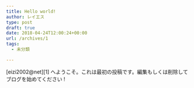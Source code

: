 ```yaml
---
title: Hello world!
author: レイエス
type: post
draft: true
date: 2018-04-24T12:00:24+00:00
url: /archives/1
tags:
  - 未分類

---
```

[eizi2002@net][1] へようこそ。これは最初の投稿です。編集もしくは削除してブログを始めてください !